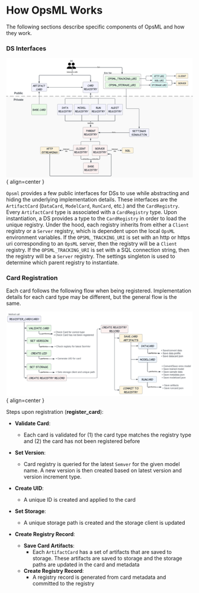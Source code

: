 # How OpsML Works

The following sections describe specific components of OpsML and how they work.

### DS Interfaces

![](interfaces.png){ align=center }

`Opsml` provides a few public interfaces for DSs to use while abstracting and hiding the underlying implementation details. These interfaces are the `ArtifactCard` (`DataCard`, `ModelCard`, `RunCard`, etc.) and the `CardRegistry`. Every `ArtifactCard` type is associated with a `CardRegistry` type. Upon instantiation, a DS provides a type to the `CardRegistry` in order to load the unique registry. Under the hood, each registry inherits from either a `Client` registry or a `Server` registry, which is dependent upon the local `OpsML` environment variables. If the `OPSML_TRACKING_URI` is set with an http or https uri corresponding to an `OpsML` server, then the registry will be a `Client` registry. If the `OPSML_TRACKING_URI` is set with a SQL connection string, then the registry will be a `Server` registry. The settings singleton is used to determine which parent registry to instantiate.

### Card Registration

Each card follows the following flow when being registered. Implementation details for each card type may be different, but the general flow is the same.

![](registration-flow.png){ align=center }

Steps upon registration (**register_card**):

- **Validate Card**: 
    - Each card is validated for (1) the card type matches the registry type and (2) the card has not been registered before

- **Set Version**: 
    - Card registry is queried for the latest `Semver` for the given model name. A new version is then created based on latest version and version increment type.

- **Create UID**: 
    - A unique ID is created and applied to the card

- **Set Storage**: 
    - A unique storage path is created and the storage client is updated

- **Create Registry Record**: 
    - **Save Card Artifacts**:
      - Each `ArtifactCard` has a set of artifacts that are saved to storage. These artifacts are saved to storage and the storage paths are updated in the card and metadata
    - **Create Registry Record**:
      - A registry record is generated from card metadata and committed to the registry

